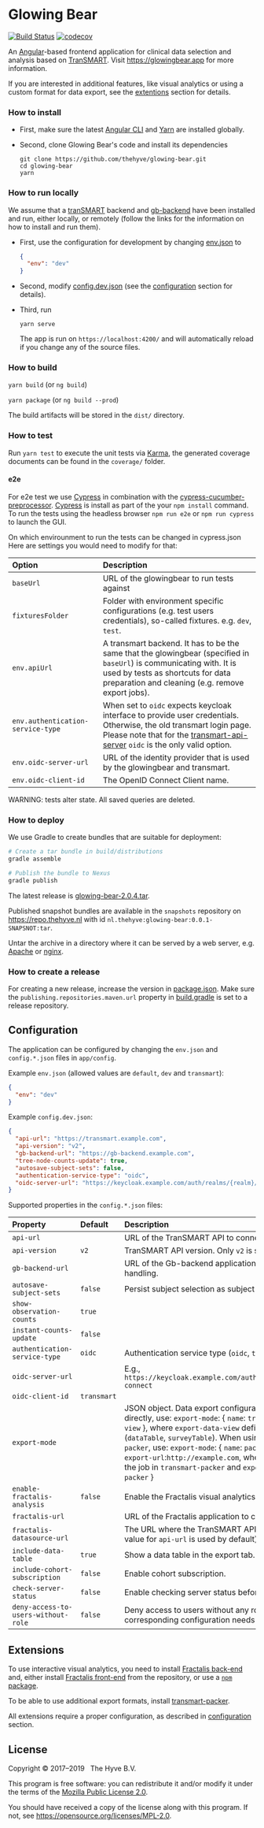 # Glowing Bear
[![Build Status](https://travis-ci.org/thehyve/glowing-bear.svg?branch=dev)](https://travis-ci.org/thehyve/glowing-bear/branches)
[![codecov](https://codecov.io/gh/thehyve/glowing-bear/branch/dev/graph/badge.svg)](https://codecov.io/gh/thehyve/glowing-bear)

An [Angular]-based frontend application for clinical data selection and analysis 
based on [TranSMART]. Visit https://glowingbear.app for more information.

If you are interested in additional features, like visual analytics or using a custom format for data export, 
see the [extentions](#extensions) section for details.

### How to install
* First, make sure the latest [Angular CLI] and [Yarn] are installed globally.

* Second, clone Glowing Bear's code and install its dependencies
    ```
    git clone https://github.com/thehyve/glowing-bear.git
    cd glowing-bear
    yarn
    ```


### How to run locally
We assume that a [tranSMART] backend and [gb-backend] have been installed and run,
either locally, or remotely (follow the links for the information on how to install and run them).

* First, use the configuration for development 
by changing [env.json](src/app/config/env.json) to

    ```json
    {
      "env": "dev"
    }
    ```

* Second, modify [config.dev.json](src/app/config/config.dev.json) 
(see the [configuration](#configuration) section for details).

* Third, run
    ```
    yarn serve
    ```
    The app is run on `https://localhost:4200/` and 
    will automatically reload if you change any of the source files.



### How to build
`yarn build` (or `ng build`)

`yarn package` (or `ng build --prod`)

The build artifacts will be stored in the `dist/` directory.



### How to test
Run `yarn test` to execute the unit tests via [Karma], 
the generated coverage documents can be found in the `coverage/` folder.

#### e2e
For e2e test we use [Cypress] in combination with the [cypress-cucumber-preprocessor].
[Cypress] is install as part of the your `npm install` command. 
To run the tests using the headless browser `npm run e2e` or `npm run cypress` to launch the GUI.

On which envirounment to run the tests can be changed in cypress.json
Here are settings you would need to modify for that:

| Option | Description |
|:-------|:------------|
| `baseUrl` | URL of the glowingbear to run tests against |
| `fixturesFolder` | Folder with environment specific configurations (e.g. test users credentials), so-called fixtures. e.g. `dev`, `test`. |
| `env.apiUrl` | A transmart backend. It has to be the same that the glowingbear (specified in `baseUrl`) is communicating with. It is used by tests as shortcuts for data preparation and cleaning (e.g. remove export jobs). |
| `env.authentication-service-type` | When set to `oidc` expects keycloak interface to provide user credentials. Otherwise, the old transmart login page. Please note that for the [transmart-api-server] `oidc` is the only valid option. |
| `env.oidc-server-url` | URL of the identity provider that is used by the glowingbear and transmart. |
| `env.oidc-client-id` | The OpenID Connect Client name. |

WARNING: tests alter state. All saved queries are deleted.



### How to deploy
We use Gradle to create bundles that are suitable for deployment:

```bash
# Create a tar bundle in build/distributions
gradle assemble

# Publish the bundle to Nexus
gradle publish
```

The latest release is [glowing-bear-2.0.4.tar](https://repo.thehyve.nl/service/local/repositories/releases/content/nl/thehyve/glowing-bear/2.0.4/glowing-bear-2.0.4.tar).

Published snapshot bundles are available in the `snapshots` repository
on https://repo.thehyve.nl with id `nl.thehyve:glowing-bear:0.0.1-SNAPSNOT:tar`.

Untar the archive in a directory where it can be served by a web server,
e.g. [Apache] or [nginx].



### How to create a release

For creating a new release, increase the version in [package.json](package.json).
Make sure the `publishing.repositories.maven.url` property
in [build.gradle](build.gradle) is set to a release repository.



## Configuration

The application can be configured by changing the `env.json` and `config.*.json`
files in `app/config`.

Example `env.json` (allowed values are `default`, `dev` and `transmart`):

```json
{
  "env": "dev"
}
```
Example `config.dev.json`:

```json
{
  "api-url": "https://transmart.example.com",
  "api-version": "v2",
  "gb-backend-url": "https://gb-backend.example.com",
  "tree-node-counts-update": true,
  "autosave-subject-sets": false,
  "authentication-service-type": "oidc",
  "oidc-server-url": "https://keycloak.example.com/auth/realms/{realm}/protocol/openid-connect"
}
```

Supported properties in the `config.*.json` files:

| Property                  | Default   | Description |
|:------------------------- |:--------- |:----------- |
| `api-url`                 |           | URL of the TranSMART API to connect to. |
| `api-version`             | `v2`      | TranSMART API version. Only `v2` is supported. |
| `gb-backend-url`          |           | URL of the Gb-backend application to connect to for cohorts handling. |
| `autosave-subject-sets`   | `false`   | Persist subject selection as subject set automatically. |
| `show-observation-counts` | `true`    | |
| `instant-counts-update` | `false`   | |
| `authentication-service-type` | `oidc`  | Authentication service type (`oidc`, `transmart`) |
| `oidc-server-url`         |           | E.g., `https://keycloak.example.com/auth/realms/{realm}/protocol/openid-connect` |
| `oidc-client-id`          | `transmart` | |
| `export-mode`             |           | JSON object. Data export configuration. When using tranSMART directly, use: `export-mode`: { `name`: `transmart`, `data-view`: `export-data-view` }, where `export-data-view` defines a shape of the export (`dataTable`, `surveyTable`). When using external tool called `transmart-packer`, use: `export-mode`: { `name`: `packer`, `data-view`: `packer-job-name`, `export-url`:`http://example.com`, where `packer-job-name` is a name of the job in `transmart-packer` and `export-url` is an URL of `transmart-packer` } |
| `enable-fractalis-analysis` | `false`   | Enable the Fractalis visual analytics in the `analysis` tab.
| `fractalis-url`           |           | URL of the Fractalis application to connect to for visual analytics.
| `fractalis-datasource-url`|           | The URL where the TranSMART API is reachable by Fractalis. (The value for `api-url` is used by default).
| `include-data-table`      | `true`    | Show a data table in the export tab.
| `include-cohort-subscription` | `false` | Enable cohort subscription.
| `check-server-status` | `false` | Enable checking server status before requesting data.
| `deny-access-to-users-without-role` | `false` | Deny access to users without any roles assigned to them. The corresponding configuration needs to be set for the backends.

## Extensions

To use interactive visual analytics, you need to install [Fractalis back-end] and, 
either install [Fractalis front-end] from the repository, or use a [`npm` package](https://www.npmjs.com/package/fractalis). 

To be able to use additional export formats, install [transmart-packer].

All extensions require a proper configuration, as described in [configuration](#configuration) section.


## License

Copyright &copy; 2017&ndash;2019 &nbsp; The Hyve B.V.

This program is free software: you can redistribute it and/or modify
it under the terms of the [Mozilla Public License 2.0](LICENSE).

You should have received a copy of the license along with this program. 
If not, see https://opensource.org/licenses/MPL-2.0.


[tranSMART]: https://github.com/thehyve/transmart-core
[gb-backend]: https://github.com/thehyve/gb-backend
[Fractalis front-end]: https://github.com/thehyve/Fractal.js
[Fractalis back-end]: https://github.com/thehyve/Fractalis
[transmart-packer]: https://github.com/thehyve/transmart-packer
[Angular]: https://github.com/angular/angular
[Angular CLI]: https://github.com/angular/angular-cli
[Yarn]: https://yarnpkg.com/en/docs/install
[Karma]: https://karma-runner.github.io
[cucumber-js]: https://github.com/cucumber/cucumber-js
[nginx]: https://nginx.org
[Apache]: https://httpd.apache.org
[Cypress]: https://www.cypress.io/
[cypress-cucumber-preprocessor]: https://github.com/TheBrainFamily/cypress-cucumber-preprocessor
[transmart-api-server]: https://github.com/thehyve/transmart-core/tree/dev/transmart-api-server
